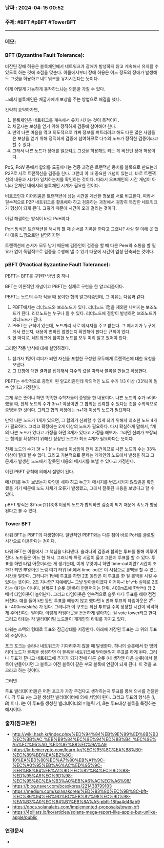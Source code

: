 
### 날짜 : 2024-04-15 00:52

### 주제: #BFT #pBFT #TowerBFT 

---
### 메모: 
### BFT (Byzantine Fault Tolerance): 
비잔틴 장애 허용은 블록체인에서 네트워크가 장애가 발생하지 않고 계속해서 유지될 수 있도록 하는 것에 초점을 맞춘다.
이름에서부터 장애 허용은
어느 정도의 장애가 발생해도 그것을 허용하고 네트워크를 유지시킨다는 뜻이다.

이게 어떻게 가능하게 동작하느냐는 의문을 가질 수 있다.

그래서 블록체인은 채굴자에게 보상을 주는 방법으로 해결을 했다.

간략히 요약하자면,
1. 블록체인은 네트워크를 계속해서 유지 시키는 것이 목적이다.
2. 채굴자는 보상을 얻기 위해 정직하게 검증에 참여해야 한다. 
3. 만약 나쁜 마음을 먹고 의도적으로 가짜 정보를 퍼트리려고 해도 다른 많은 사람들은 보상을 얻기 위해 정직하게 검증에 참여하므로 다수의 노드가 정직한 검증이라고 할 수 있다.
4. 그래서 나쁜 노드가 장애를 일으켜도 그것을 허용해도 되는 게 비잔틴 장애 허용이다.

PoS, PoW 등에서 합의를 도출해내는 검증 과정은
트랜잭션 뭉치를 블록으로 만드는데 
P2P로 서로 트랜잭션을 검증을 한다. 
그런데 이 때 중요한 개념이 있는데, 바로 트랜잭션의 내용과 시기가 일치하는지를 확인하는 것이다.
따라서 오프체인의 시간 개념이 아니라 온체인 내에서의 블록체인 시계가 필요한 것이다.

비트코인과 이더리움은 트랜잭션에 남는 시간을 계산한 정보를 서로 비교한다.
따라서 필수적으로 P2P 네트워크를 활용해야 하고 검증하는 과정에서 굉장히 복잡한 네트워크가 형성이 되게 된다. 
그렇기 때문에 시간이 오래 걸리는 것이다.

이걸 해결하는 방식이 바로 PoH이다.

PoH 방식은 트랜잭션을 해시화 할 때 순서를 기록을 한다고 그랬나?
사실 잘 이해 못 했다
대충 느낌으로만 설명하자면

트랜잭션에 순서가 모두 남기 때문에 
검증인이 검증을 할 때 
다른 Peer와 소통을 할 필요가 없이 독립적으로 검증을 수행해 낼 수 있기 때문에 시간이 엄청 단축되는 것이다.

### pBFT (Practical Byzantine Fault Tolerance):
PBFT는 BFT를 구현한 방법 중 하나

BFT는 이론적인 개념이고 PBFT는 실제로 구현을 한 알고리즘이다.

PBFT는 노드의 수가 적을 때 용이한 합의 알고리즘인데, 그 이유는 다음과 같다.

1. PBFT에서는 리더노드와 보조노드가 있다. 리더노드 1명을 제외한 나머지는 보조노드가 된다. 리더노드는 누구나 될 수 있다. 리더노드에 결함이 발생하면 보조노드가 리더노드가 된다.
2. PBFT는 규칙이 있는데, 노드끼리 서로 메시지를 주고 받는다. 그 메시지가 누구에게서 왔는지, 내용이 변하진 않았는지 확인해야 한다는 규칙이 있다.
3. 한 마디로, 네트워크에 참여한 노드를 모두 미리 알고 있어야 한다.

그러면 작동 방식에 대해 설명하겠다.
1. 참가자 1명이 리더가 되면 자신을 포함한 구성원 모두에게 트랜잭션에 대한 요청을 보낸다.
2. 그 요청에 대한 결과를 집계해서 다수의 값을 따라서 블록을 만들고 확정한다.

PBFT는 수학적으로 증명이 된 알고리즘인데
악의적인 노드 수가 1/3 이상 (33%)이 될 수 없다고 가정한다.

그게 무슨 뜻이냐 하면
똑똑한 수학자들이 증명을 한 내용이다.
나쁜 노드의 수가 n이라 했을 때, 전체 노드의 수가 3n+1 이상이면 그 합의는 신뢰할 수 있다는 것을 수학적으로 증명을 한 것이다.
그리고 합의 확정에는 n+1개 이상의 노드가 필요하다.

만약 나쁜 노드가 1개가 있으면, 그 합의가 신뢰할 수 있게 되기 위해서 최소한 노드 4개가 필요하다.
그리고 확정에는 2개 이상의 노드가 필요하다.
다시 확실하게 말해서, f개의 나쁜 노드가 있다고 가정을 하면 3개가 있다고 가정을 해보자.
그러면 신뢰가 보장되는 합의를 확정하기 위해선 정상인 노드가 최소 4개가 필요하다는 뜻이다.

전체 노드의 수가 3f + 1 (f = fault) 이상임이 전제 조건이므로 
나쁜 노드의 수는 33% 이상이 절대 될 수 없다.
그리고 기본적으로 문제는 개개인의 노드에서 발생을 하고 그 문제가 발생한 노드에서 잘못된 내용의 메시지를 보낼 수 있다고 가정한다.

이건 PBFT 규칙에 의해서 설명이 된다.

메시지를 누가 보냈는지 확인을 해야 하고
누군가 메시지를 변조시키지 않았음을 확인 했을 거기 때문에
노드 자체가 오류가 발생했고, 그래서 잘못된 내용을 보냈다고 할 수 있다.

pBFT 방식은 $\frac{2}{3}$ 이상의 노드가 합의하면 검증이 되기 때문에 속도가 향상된다고 볼 수 있다.
### Tower BFT
타워 BFT는 PBFT의 파생형이다.
일반적인 PBFT와는 다른 점이 바로 PoH를 글로벌 시간으로 이용한다는 점이다.

타워 BFT는 이름에서 그 핵심을 나타낸다.
솔라나의 검증과 합의는 투표를 통해 이루어진다.
노드들은 어느 한 해시, 그러니까 특정 시점이 옳고 그른지 투표를 할 수 있다.
투표를 하면 타임 아웃이라는 게 생기는데, 이게 무엇이냐 하면
time-out이란? 시간이 초과가 되면 뿌왕이란 느낌
여기 타워 bft에서 time-out은 이 시점으로 롤백을 할 수 있는 시간을 말한다.
그러니까 1번에 투표를 하면 2초 동안은 이 투표를 한 걸 롤백을 시킬 수 있다는 뜻이다. 2초 지나면? 지예에잇~ 그냥 받아들이겠다 이거야~! b^v^b 
실제로 2초라는 얘기는 아니다. 실제론 1 슬롯 (블록이 만들어지는 단위. 400m초에 한번씩) 당 2배씩 타임아웃이 늘어난다. 
그리고 타임아웃은 연속적으로 슬롯 마다 투표를 해야 점점 커진다. 
예를 들어 k번 동안 투표를 빼놓지 않고 했다면 
$k$ 번째 투표의 타임아웃은 $2^{k}\cdot k \cdot 400ms (slots)$ 가 된다. 
그러니까 이 구조는 최신 투표일 수록 정정할 시간이 넉넉하게 주어진다는 말이다. 
이렇게 타임아웃을 든든하게 쌓아가는 걸 vote tower라고 한다. 
그리고 타워는 각 밸리데이팅 노드들이 개개인의 타워를 가지고 있다.

타워는 스택의 형태로 투표와 잠금상태를 저장한다. 
아래에 저장된 투표는 그 위의 투표의 조상이다.

포크
포크는 솔라나 네트워크가 기다려주지 않을 때 발생한다.
하나의 슬롯에서 한 명의 리더 노드가 블록을 생성하면 이 블록을 네트워크에 받아들일지 투표를 하게 된다. 
그러나 투표가 끝나고 네트워크에 추가가 되기 전에 다른 슬롯 (내 생각엔 다음 슬롯)에서 블록이 만들어지면 그 블록과 이전 블록이 같은 부모 블록에 연결이 되게 된다. 이 것을 포크라고 하는 것이다.

그러면 

투표
밸리데이터들은 어떤 포크가 가장 무겁다고 생각하는지 투표를 통해 의사를 전달한다.
각 투표 $v$는 그걸 생성한 밸리데이터에 의해 서명이 된다. 그리고 투표의 형식은 $(i, B)$ 이다.
$i$는 이 투표를 생성한 밸리데이터의 퍼블릭 키, $B$는 투표대상 블록을 특정하는 해시이다.

### 출처(참고문헌)
- http://wiki.hash.kr/index.php/%ED%94%84%EB%9E%99%ED%8B%B0%EC%BB%AC_%EB%B9%84%EC%9E%94%ED%8B%B4_%EC%9E%A5%EC%95%A0_%ED%97%88%EC%9A%A9
- https://kr.beincrypto.com/learn-kr/%EC%95%8C%EA%B8%B0-%EC%89%BD%EA%B2%8C-10%EA%B0%80%EC%A7%80%EB%A1%9C-%EC%A0%95%EB%A6%AC%ED%95%9C-%EB%B8%94%EB%A1%9D%EC%B2%B4%EC%9D%B8-%ED%95%A9%EC%9D%98-%EC%95%8C%EA%B3%A0%EB%A6%AC%EC%A6%98/
- https://blog.naver.com/bcexkorea/221438799103
- https://medium.com/solanakorea/%ED%83%80%EC%9B%8C-bft-%EC%86%94%EB%9D%BC%EB%82%98%EC%9D%98-%EA%B3%A0%EC%84%B1%EB%8A%A5-pbft-18faa4d46ab9
- https://docs.solanalabs.com/implemented-proposals/tower-bft
- https://4pillars.io/ko/articles/solana-mega-report-like-apple-but-unlike-apple/public

### 연결문서
-